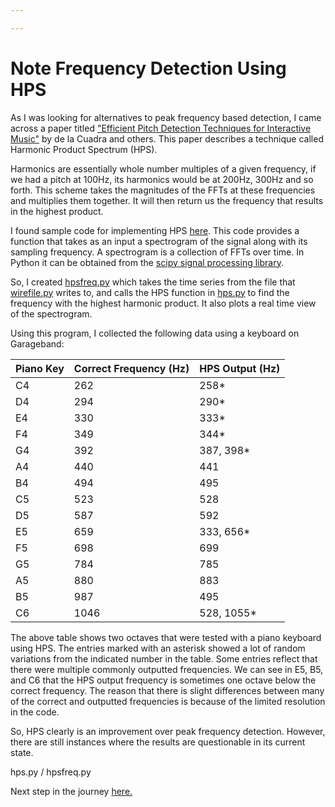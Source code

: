 ```yaml
---

---
```


Note Frequency Detection Using HPS
=====
As I was looking for alternatives to peak frequency based detection, I came across a paper titled ["Efficient Pitch Detection Techniques for Interactive Music"](https://ccrma.stanford.edu/~pdelac/research/MyPublishedPapers/icmc_2001-pitch_best.pdf) by de la Cuadra and others. This paper describes a technique called Harmonic Product Spectrum (HPS).

Harmonics are essentially whole number multiples of a given frequency, if we had a pitch at 100Hz, its harmonics would be at 200Hz, 300Hz and so forth. This scheme takes the magnitudes of the FFTs at these frequencies and multiplies them together. It will then return us the frequency that results in the highest product.

I found sample code for implementing HPS [here](https://www.audiocontentanalysis.org/code/pitch-tracking/hps-2/). This code provides a function that takes as an input a spectrogram of the signal along with its sampling frequency. A spectrogram is a collection of FFTs over time. In Python it can be obtained from the [scipy signal processing library](https://docs.scipy.org/doc/scipy/reference/generated/scipy.signal.spectrogram.html#scipy.signal.spectrogram).

So, I created [hpsfreq.py](https://github.com/shri-k/music-analysis/blob/master/src/hpsfreq.py) which takes the time series from the file that [wirefile.py](https://github.com/shri-k/music-analysis/blob/master/src/wirefile.py) writes to, and calls the HPS function in [hps.py](https://github.com/shri-k/music-analysis/blob/master/src/hps.py) to find the frequency with the highest harmonic product. It also plots a real time view of the spectrogram.

Using this program, I collected the following data using a keyboard on Garageband:


| Piano Key     | Correct Frequency (Hz)| HPS Output (Hz)|
| ----------- | ----------- | ----------- |
| C4      | 262   |258* |
| D4 | 294 |290*|
| E4 | 330 | 333*|
| F4 | 349 | 344*|
| G4 | 392 | 387, 398*|
| A4 | 440 | 441|
| B4 | 494 | 495|
| C5 | 523 | 528|
| D5 | 587 | 592|
| E5 | 659 | 333, 656*|
| F5 | 698 | 699|
| G5 | 784 | 785|
| A5 | 880 | 883|
| B5 | 987 | 495|
| C6 | 1046 | 528, 1055*|

The above table shows two octaves that were tested with a piano keyboard using HPS. The entries marked with an asterisk showed a lot of random variations from the indicated number in the table. Some entries reflect that there were multiple commonly outputted frequencies. We can see in E5, B5, and C6 that the HPS output frequency is sometimes one octave below the correct frequency. The reason that there is slight differences between many of the correct and outputted frequencies is because of the limited resolution in the code.

So, HPS clearly is an improvement over peak frequency detection. However, there are still instances where the results are questionable in its current state.

hps.py / hpsfreq.py

Next step in the journey [here.](dictionary.md)
